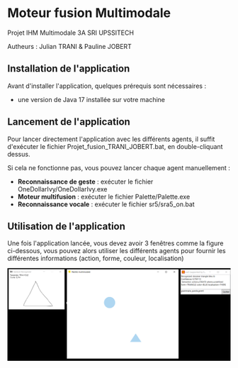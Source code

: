 # Moteur fusion Multimodale

Projet IHM Multimodale 3A SRI UPSSITECH

Autheurs : Julian TRANI & Pauline JOBERT

## Installation de l'application

Avant d'installer l'application, quelques prérequis sont nécessaires :

-   une version de Java 17 installée sur votre machine

## Lancement de l'application

Pour lancer directement l'application avec les différents agents, il suffit d'exécuter le fichier Projet_fusion_TRANI_JOBERT.bat, en double-cliquant dessus.

Si cela ne fonctionne pas, vous pouvez lancer chaque agent manuellement :

-   **Reconnaissance de geste** : exécuter le fichier OneDollarIvy/OneDollarIvy.exe
-   **Moteur multifusion** : exécuter le fichier Palette/Palette.exe
-   **Reconnaissance vocale** : exécuter le fichier sr5/sra5_on.bat

## Utilisation de l'application

Une fois l'application lancée, vous devez avoir 3 fenêtres comme la figure ci-dessous, vous pouvez alors utiliser les différents agents pour fournir les différentes informations (action, forme, couleur, localisation)

![Aperçu moteur](assets/apercu_moteur.png)
